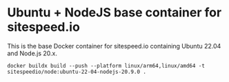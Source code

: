 # Ubuntu + NodeJS base container for sitespeed.io

This is the base Docker container for sitespeed.io containing Ubuntu 22.04 and Node.js 20.x.

```
docker buildx build --push --platform linux/arm64,linux/amd64 -t sitespeedio/node:ubuntu-22-04-nodejs-20.9.0 . 

```
